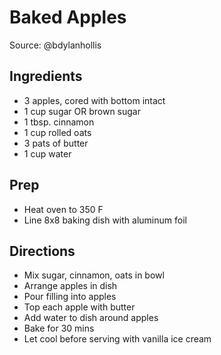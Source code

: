 # Baked Apples

Source: @bdylanhollis

## Ingredients

- 3 apples, cored with bottom intact
- 1 cup sugar OR brown sugar
- 1 tbsp. cinnamon
- 1 cup rolled oats
- 3 pats of butter
- 1 cup water

## Prep

- Heat oven to 350 F
- Line 8x8 baking dish with aluminum foil

## Directions

- Mix sugar, cinnamon, oats in bowl
- Arrange apples in dish
- Pour filling into apples
- Top each apple with butter
- Add water to dish around apples
- Bake for 30 mins
- Let cool before serving with vanilla ice cream
